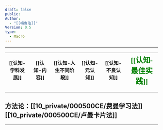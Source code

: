 ```yaml
---
draft: false
public: 
Author:
  - "[[梅鲁浩]]"
Version: 0.5
type:
  - Macro
---
```

---

| [[认知-学科发展]] | [[认知-内容]] | [[认知-人生不同阶段]]  | [[认知-元认知]] | [[认知-不良认知]] | <font face="黑体" color=green size=5> [[认知-最佳实践]]</font> |
| ---------- | -------- | ------------ | ------- | -------- | ------------------------------------------------------ |

---

## 方法论：[[10_private/000500CE/费曼学习法]]  [[10_private/000500CE/卢曼卡片法]]

---
